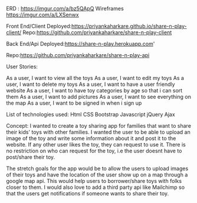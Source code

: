 ERD : https://imgur.com/a/bz5QApQ
Wireframes https://imgur.com/a/LXSenwx

Front End/Client
Deployed:https://priyankaharkare.github.io/share-n-play-client/
Repo:https://github.com/priyankaharkare/share-n-play-client

Back End/Api
Deployed:https://share-n-play.herokuapp.com'

Repo:https://github.com/priyankaharkare/share-n-play-api

User Stories:

As a user, I want to view all the toys
As a user, I want to edit my toys
As a user, I want to delete my toys
As a user, I want to have a user friendly website
As a user, I want to have toy categories by age so that i can sort them
As a user, I want to add pictures
As a user, I want to see everything on the map
As a user, I want to be signed in when i sign up

List of technologies used:
Html
CSS
Bootstrap
Javascript
jQuery
Ajax

Concept:
I wanted to create a toy sharing app for families that want to
share their kids' toys with other families.
 I wanted the user to be able to upload an image of the toy and write some information about it and post it to the website. If any other user likes the toy, they can request to use it.
 There is no restriction on who can request for the toy, i.e the user doesnt have to post/share their toy.

 The stretch goals for the app would be to allow the users to upload images of their toys and have the location of the user show up on a map through a google map api. This would help users to
 borrower/share toys with folks closer to them. I would also love to add a third party api like Mailchimp so that the users get notifications if someone wants to share their toy.
